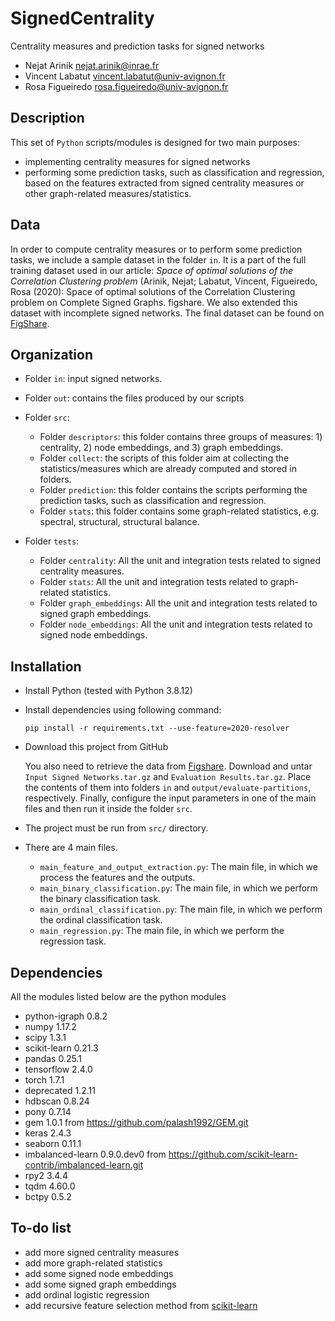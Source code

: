 # SignedCentrality

Centrality measures and prediction tasks for signed networks

* Nejat Arinik [nejat.arinik@inrae.fr](mailto:nejat.arinik@inrae.fr)
* Vincent Labatut [vincent.labatut@univ-avignon.fr](mailto:vincent.labatut@univ-avignon.fr)
* Rosa Figueiredo [rosa.figueiredo@univ-avignon.fr](mailto:rosa.figueiredo@univ-avignon.fr)



## Description

This set of `Python` scripts/modules is designed for two main purposes:

* implementing centrality measures for signed networks
* performing some prediction tasks, such as classification and regression, based on the features extracted from signed centrality measures or other graph-related measures/statistics. 



## Data

In order to compute centrality measures or to perform some prediction tasks, we include a sample dataset in the folder `in`. It is a part of the full training dataset used in our article: *Space of optimal solutions of the Correlation Clustering problem* (Arinik, Nejat; Labatut, Vincent, Figueiredo, Rosa (2020): Space of optimal solutions of the Correlation Clustering problem on Complete Signed Graphs. figshare. We also extended this dataset with incomplete signed networks. The final dataset can be found on [FigShare](https://doi.org/10.6084/m9.figshare.19350284).



## Organization

* Folder `in`: input signed networks.

* Folder `out`: contains the files produced by our scripts

* Folder `src`: 

  * Folder `descriptors`: this folder contains three groups of measures: 1) centrality, 2) node embeddings, and 3) graph embeddings.
  * Folder `collect`: the scripts of this folder aim at collecting the statistics/measures which are already computed and stored in folders.
  * Folder `prediction`: this folder contains the scripts performing the prediction tasks, such as classification and regression.
  * Folder `stats`: this folder contains some graph-related statistics, e.g. spectral, structural, structural balance.

* Folder `tests`: 

  * Folder `centrality`:  All the unit and integration tests related to signed centrality measures.
  * Folder `stats`: All the unit and integration tests related to graph-related statistics.
  * Folder `graph_embeddings`: All the unit and integration tests related to signed graph embeddings.
  * Folder `node_embeddings`: All the unit and integration tests related to signed node embeddings.



## Installation

* Install Python (tested with Python 3.8.12)

* Install dependencies using following command:

  ```
  pip install -r requirements.txt --use-feature=2020-resolver
  ```
  
* Download this project from GitHub

  You also need to retrieve the data from [Figshare](https://doi.org/10.6084/m9.figshare.19350284). Download and untar `Input Signed Networks.tar.gz` and `Evaluation Results.tar.gz`.  Place the contents of them into folders `in` and `output/evaluate-partitions`, respectively. Finally, configure the input parameters in one of the main files and then run it inside the folder `src`.

* The project must be run from `src/` directory.


* There are 4 main files.

  * `main_feature_and_output_extraction.py`: The main file, in which we process the features and the outputs.
  * `main_binary_classification.py`: The main file, in which we perform the binary classification task.
  * `main_ordinal_classification.py`: The main file, in which we perform the ordinal classification task.
  * `main_regression.py`: The main file, in which we perform the regression task.


## Dependencies

All the modules listed below are the python modules

* python-igraph 0.8.2
* numpy 1.17.2
* scipy 1.3.1
* scikit-learn 0.21.3
* pandas 0.25.1
* tensorflow 2.4.0
* torch 1.7.1
* deprecated 1.2.11
* hdbscan 0.8.24
* pony 0.7.14
* gem 1.0.1 from https://github.com/palash1992/GEM.git
* keras 2.4.3
* seaborn 0.11.1
* imbalanced-learn 0.9.0.dev0 from https://github.com/scikit-learn-contrib/imbalanced-learn.git
* rpy2 3.4.4
* tqdm 4.60.0
* bctpy 0.5.2


## To-do list

* add more signed centrality measures
* add more graph-related statistics
* add some signed node embeddings
* add some signed graph embeddings
* add ordinal logistic regression
* add recursive feature selection method from [scikit-learn](https://scikit-learn.org/stable/modules/feature_selection.html#rfe)
